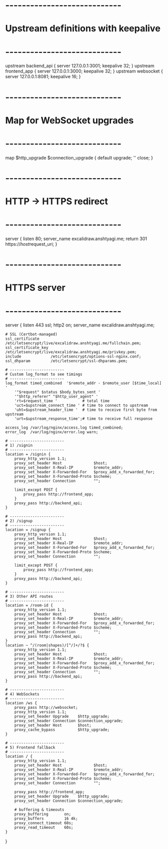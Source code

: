 # ----------------------------
# Upstream definitions with keepalive
# ----------------------------
upstream backend_api {
    server 127.0.0.1:3001;
    keepalive 32;
}
upstream frontend_app {
    server 127.0.0.1:3000;
    keepalive 32;
}
upstream websocket {
    server 127.0.0.1:8081;
    keepalive 16;
}

# ----------------------------
# Map for WebSocket upgrades
# ----------------------------
map $http_upgrade $connection_upgrade {
    default   upgrade;
    ''        close;
}

# ----------------------------
# HTTP → HTTPS redirect
# ----------------------------
server {
    listen 80;
    server_name excalidraw.anshtyagi.me;
    return 301 https://$host$request_uri;
}

# ----------------------------
# HTTPS server
# ----------------------------
server {
    listen 443 ssl;
    http2 on;
    server_name excalidraw.anshtyagi.me;

    # SSL (Certbot-managed)
    ssl_certificate     /etc/letsencrypt/live/excalidraw.anshtyagi.me/fullchain.pem;
    ssl_certificate_key /etc/letsencrypt/live/excalidraw.anshtyagi.me/privkey.pem;
    include             /etc/letsencrypt/options-ssl-nginx.conf;
    ssl_dhparam         /etc/letsencrypt/ssl-dhparams.pem;

    # ------------------------
    # Custom log_format to see timings
    # ------------------------
    log_format timed_combined  '$remote_addr - $remote_user [$time_local] '
        '"$request" $status $body_bytes_sent '
        '"$http_referer" "$http_user_agent" '
        'rt=$request_time '           # total time
        'uct=$upstream_connect_time ' # time to connect to upstream
        'uht=$upstream_header_time '  # time to receive first byte from upstream
        'urt=$upstream_response_time';# time to receive full response

    access_log /var/log/nginx/access.log timed_combined;
    error_log  /var/log/nginx/error.log warn;

    # ------------------------
    # 1) /signin
    # ------------------------
    location = /signin {
        proxy_http_version 1.1;
        proxy_set_header Host              $host;
        proxy_set_header X-Real-IP         $remote_addr;
        proxy_set_header X-Forwarded-For   $proxy_add_x_forwarded_for;
        proxy_set_header X-Forwarded-Proto $scheme;
        proxy_set_header Connection        "";

        limit_except POST {
            proxy_pass http://frontend_app;
        }
        proxy_pass http://backend_api;
    }

    # ------------------------
    # 2) /signup
    # ------------------------
    location = /signup {
        proxy_http_version 1.1;
        proxy_set_header Host              $host;
        proxy_set_header X-Real-IP         $remote_addr;
        proxy_set_header X-Forwarded-For   $proxy_add_x_forwarded_for;
        proxy_set_header X-Forwarded-Proto $scheme;
        proxy_set_header Connection        "";

        limit_except POST {
            proxy_pass http://frontend_app;
        }
        proxy_pass http://backend_api;
    }

    # ------------------------
    # 3) Other API routes
    # ------------------------
    location = /room-id {
        proxy_http_version 1.1;
        proxy_set_header Host              $host;
        proxy_set_header X-Real-IP         $remote_addr;
        proxy_set_header X-Forwarded-For   $proxy_add_x_forwarded_for;
        proxy_set_header X-Forwarded-Proto $scheme;
        proxy_set_header Connection        "";
        proxy_pass http://backend_api;
    }
    location ~ ^/(room|shapes)/[^/]+/?$ {
        proxy_http_version 1.1;
        proxy_set_header Host              $host;
        proxy_set_header X-Real-IP         $remote_addr;
        proxy_set_header X-Forwarded-For   $proxy_add_x_forwarded_for;
        proxy_set_header X-Forwarded-Proto $scheme;
        proxy_set_header Connection        "";
        proxy_pass http://backend_api;
    }

    # ------------------------
    # 4) WebSockets
    # ------------------------
    location /ws {
        proxy_pass http://websocket;
        proxy_http_version 1.1;
        proxy_set_header Upgrade    $http_upgrade;
        proxy_set_header Connection $connection_upgrade;
        proxy_set_header Host       $host;
        proxy_cache_bypass          $http_upgrade;
    }

    # ------------------------
    # 5) Frontend fallback
    # ------------------------
    location / {
        proxy_http_version 1.1;
        proxy_set_header Host              $host;
        proxy_set_header X-Real-IP         $remote_addr;
        proxy_set_header X-Forwarded-For   $proxy_add_x_forwarded_for;
        proxy_set_header X-Forwarded-Proto $scheme;
        proxy_set_header Connection        "";

        proxy_pass http://frontend_app;
        proxy_set_header Upgrade    $http_upgrade;
        proxy_set_header Connection $connection_upgrade;

        # buffering & timeouts
        proxy_buffering       on;
        proxy_buffers         16 4k;
        proxy_connect_timeout 60s;
        proxy_read_timeout    60s;
    }
}
